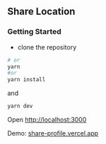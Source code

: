 ## Share Location
### Getting Started

- clone the repository

```bash
# or
yarn
#or
yarn install
```
and
```bash
yarn dev
```

Open [http://localhost:3000](http://localhost:3000)

Demo: [share-profile.vercel.app](https://share-profile.vercel.app/)
